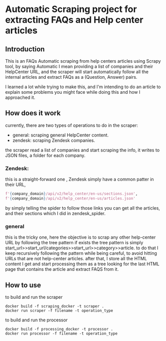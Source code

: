 # Automatic Scraping project for extracting FAQs and Help center articles

## Introduction
This is an FAQs Automatic scraping from help centers articles
using Scrapy tool, by saying Automatic I mean providing a list of companies and 
their HelpCenter URL, and the scraper will start automatically follow all the internal
articles and extract FAQs as a (Question, Answer) pairs.

I learned a lot while trying to make this, and I'm intending to do an article to explain
some problems you might face while doing this and how I approached it.

## How does it work
currently, there are two types of operations to do in the scraper:
- general: scraping general HelpCenter content.
- zendesk: scraping Zendesk companies.

the scraper read a list of companies and start scraping the info,
it writes to JSON files, a folder for each company.

### Zendesk:
this is a straight-forward one , Zendesk simply have a common patter in their URL,
```python
f'{company_domain}/api/v2/help_center/en-us/sections.json',
f'{company_domain}/api/v2/help_center/en-us/articles.json'
```
by simply telling the spider to follow those links you can get all the articles, and their
sections which I did in zendesk_spider.

### general
this is the tricky one, here the objective is to scrap any other help-center URL by
following the tree pattern if exists the tree pattern is simply 
start_url>>start_url/categories>>start_url>>category>>article.
to do that I keep recursively following the pattern while being careful, to avoid
hitting URLs that are not help-center articles.
after that, I store all the HTML content I get and start processing them as a tree looking
for the last HTML page that contains the article and extract FAQS from it.

## How to use

to build and run the scraper 
```
docker build -f scraping_docker -t scraper .
docker run scraper -f filename -t operation_type
``` 

to build and run the processor 
```
docker build -f processing_docker -t processor .
docker run processor -f filename -t operation_type
```






 
